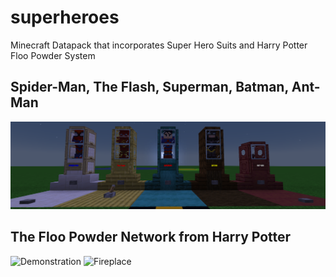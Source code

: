 # superheroes
Minecraft Datapack that incorporates Super Hero Suits and Harry Potter Floo Powder System

## Spider-Man, The Flash, Superman, Batman, Ant-Man
![Superhero Suits](https://github.com/djorgensentech/superheroes/blob/main/supersuits.png)

## The Floo Powder Network from Harry Potter
![Demonstration]()
![Fireplace]()
